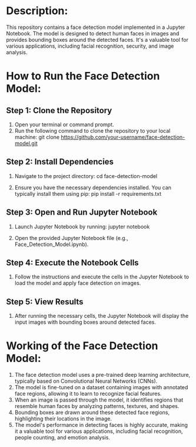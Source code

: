 # Description:
This repository contains a face detection model implemented in a Jupyter Notebook. The model is designed to detect human faces in images and provides bounding boxes around the detected faces. It's a valuable tool for various applications, including facial recognition, security, and image analysis.

# How to Run the Face Detection Model:

## Step 1: Clone the Repository

1. Open your terminal or command prompt.
2. Run the following command to clone the repository to your local machine:
git clone https://github.com/your-username/face-detection-model.git

## Step 2: Install Dependencies

1. Navigate to the project directory:
cd face-detection-model

2. Ensure you have the necessary dependencies installed. You can typically install them using pip:
pip install -r requirements.txt

## Step 3: Open and Run Jupyter Notebook

1. Launch Jupyter Notebook by running:
jupyter notebook

2. Open the provided Jupyter Notebook file (e.g., Face_Detection_Model.ipynb).

## Step 4: Execute the Notebook Cells

1. Follow the instructions and execute the cells in the Jupyter Notebook to load the model and apply face detection on images.

## Step 5: View Results

1. After running the necessary cells, the Jupyter Notebook will display the input images with bounding boxes around detected faces.

# Working of the Face Detection Model:

1. The face detection model uses a pre-trained deep learning architecture, typically based on Convolutional Neural Networks (CNNs).
2. The model is fine-tuned on a dataset containing images with annotated face regions, allowing it to learn to recognize facial features.
3. When an image is passed through the model, it identifies regions that resemble human faces by analyzing patterns, textures, and shapes.
4. Bounding boxes are drawn around these detected face regions, highlighting their locations in the image.
5. The model's performance in detecting faces is highly accurate, making it a valuable tool for various applications, including facial recognition, people counting, and emotion analysis.
